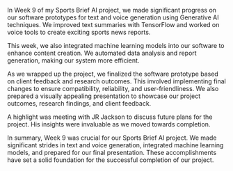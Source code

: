 In Week 9 of my Sports Brief AI project, we made significant progress on our 
software prototypes for text and voice generation using Generative AI
techniques. We improved text summaries with TensorFlow and worked on voice 
tools to create exciting sports news reports.

This week, we also integrated machine learning models into our software 
to enhance content creation. We automated data analysis and report generation, 
making our system more efficient.

As we wrapped up the project, we finalized the software prototype based on client 
feedback and research outcomes. This involved implementing final changes to ensure
compatibility, reliability, and user-friendliness. We also prepared a visually appealing
presentation to showcase our project outcomes, research findings, and client feedback.

A highlight was meeting with JR Jackson to discuss future plans for the project. His 
insights were invaluable as we moved towards completion.

In summary, Week 9 was crucial for our Sports Brief AI project. We made significant 
strides in text and voice generation, integrated machine learning models, and prepared
for our final presentation. These accomplishments have set a solid foundation for the 
successful completion of our project. 
